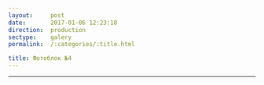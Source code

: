 ```yaml
---
layout:     post
date:       2017-01-06 12:23:18
direction:  production
sectype:    galery
permalink:  /:categories/:title.html

title: Фотоблок №4 
---
```


<section class="prod_galery">
    <div id="fotoblock-4" class="owl-carousel owl-theme">
        <a data-toggle="modal" href="#responsive" class="item"><div class="img_inline" style="background-image: url(../images/prod/4_1.jpg)"></div></a>
        <a data-toggle="modal" href="#responsive" class="item"><div class="img_inline" style="background-image: url(../images/prod/4_2.jpg)"></div></a>
        <a data-toggle="modal" href="#responsive" class="item"><div class="img_inline" style="background-image: url(../images/prod/4_3.jpg)"></div></a>
        <a data-toggle="modal" href="#responsive" class="item"><div class="img_inline" style="background-image: url(../images/prod/4_4.jpg)"></div></a>
        <a data-toggle="modal" href="#responsive" class="item"><div class="img_inline" style="background-image: url(../images/prod/4_5.jpg)"></div></a>
        <a data-toggle="modal" href="#responsive" class="item"><div class="img_inline" style="background-image: url(../images/prod/4_6.jpg)"></div></a>
    </div>
    <div class="container">
        <hr class="style-prod">
    </div>
</section>   
